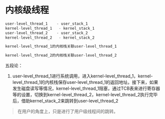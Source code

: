 # 内核级线程

```C
user-level_thread_1    - user_stack_1
kernel-level_thread_1   - kernel_stack_1
user-level_thread_2    - user_stack_2
kernel-level_thread_2   - kernel_stack_2

kernel-level_thread_1的内核栈关联user-level_thread_1

kernel-level_thread_2的内核栈关联user-level_thread_2


```

五段论：

1. user-level_thread_1进行系统调用，进入kernel-level_thread_1，kernel-level_thread_1的内核栈保存user-level_thread_1的返回地址。接下来，如果发生磁盘读写等情况，kernel-level_thread_1阻塞，通过TCB表来进行寄存器等的设置，切换到kernel-level_thread_2，kernel-level_thread_2执行完毕后，借助kernel_stack_2来跳转到user-level_thread_2

> 在用户的角度上，只是进行了用户级线程间的跳转。

